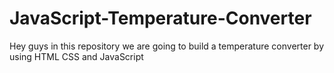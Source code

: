 # JavaScript-Temperature-Converter
Hey guys in this repository we are going to build a temperature converter by using HTML CSS and JavaScript
